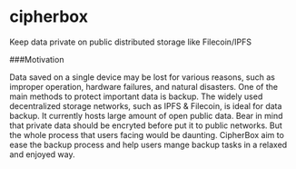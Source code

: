 # cipherbox
Keep data private on public distributed storage like Filecoin/IPFS

###Motivation

Data saved on a single device may be lost for various reasons, such as improper operation, hardware failures, and natural disasters. One of the main methods to protect important data is backup. The widely used decentralized storage networks, such as IPFS & Filecoin, is ideal for data backup. It currently hosts large amount of open public data. Bear in mind that private data should be encryted before put it to public networks.  But the whole process that users facing would be daunting. CipherBox aim to ease the backup process and help users mange backup tasks in a relaxed and enjoyed way.
